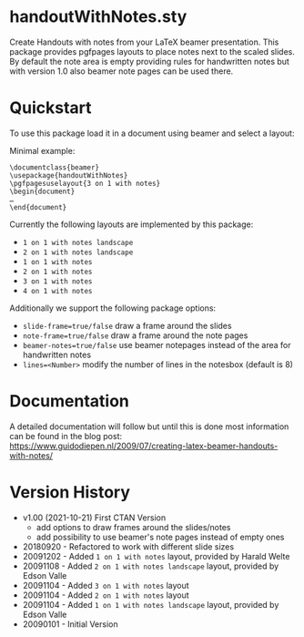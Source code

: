# handoutWithNotes.sty

Create Handouts with notes from your LaTeX beamer presentation.
This package provides pgfpages layouts to place notes next to the scaled slides.
By default the note area is empty providing rules for handwritten notes but with version 1.0 also beamer note pages can be used there.



# Quickstart
To use this package load it in a document using beamer and select a layout:

Minimal example:
```
\documentclass{beamer}
\usepackage{handoutWithNotes}
\pgfpagesuselayout{3 on 1 with notes}
\begin{document}
…
\end{document}
```

Currently the following layouts are implemented by this package:

- `1 on 1 with notes landscape`
- `2 on 1 with notes landscape`
- `1 on 1 with notes`
- `2 on 1 with notes`
- `3 on 1 with notes`
- `4 on 1 with notes`

Additionally we support the following package options:

- `slide-frame=true/false` draw a frame around the slides
- `note-frame=true/false` draw a frame around the note pages
- `beamer-notes=true/false` use beamer notepages instead of the area for handwritten notes
- `lines=<Number>` modify the number of lines in the notesbox (default is 8)


# Documentation
A detailed documentation will follow but until this is done most information can be found in the blog post: https://www.guidodiepen.nl/2009/07/creating-latex-beamer-handouts-with-notes/

# Version History
* v1.00 (2021-10-21) First CTAN Version
	- add options to draw frames around the slides/notes
	- add possibility to use beamer's note pages instead of empty ones
* 20180920 - Refactored to work with different slide sizes
*	20091202 - Added `1 on 1 with notes` layout, provided by Harald Welte
*	20091108 - Added `2 on 1 with notes landscape` layout, provided by Edson Valle
*	20091104 - Added `3 on 1 with notes` layout
*	20091104 - Added `2 on 1 with notes` layout
*	20091104 - Added `1 on 1 with notes landscape` layout, provided by Edson Valle
* 20090101 - Initial Version